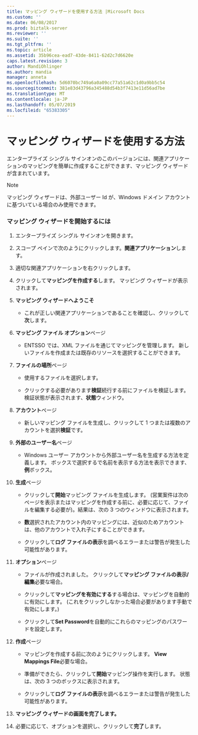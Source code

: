 ```yaml
---
title: マッピング ウィザードを使用する方法 |Microsoft Docs
ms.custom: ''
ms.date: 06/08/2017
ms.prod: biztalk-server
ms.reviewer: ''
ms.suite: ''
ms.tgt_pltfrm: ''
ms.topic: article
ms.assetid: 35b96cea-ead7-43de-8411-62d2c7d6620e
caps.latest.revision: 3
author: MandiOhlinger
ms.author: mandia
manager: anneta
ms.openlocfilehash: 5d6070bc749a6a0a09cc77a51a62c1d0a9bb5c54
ms.sourcegitcommit: 381e83d43796a345488d54b3f7413e11d56ad7be
ms.translationtype: MT
ms.contentlocale: ja-JP
ms.lasthandoff: 05/07/2019
ms.locfileid: "65383305"
---
```

# <a name="how-to-use-the-mapping-wizard"></a>マッピング ウィザードを使用する方法
エンタープライズ シングル サインオンのこのバージョンには、関連アプリケーションのマッピングを簡単に作成することができます、マッピング ウィザードが含まれています。  
  
> [!NOTE]
>  マッピング ウィザードは、外部ユーザー Id が、Windows ドメイン アカウントに基づいている場合のみ使用できます。  
  
### <a name="to-start-the-mapping-wizard"></a>マッピング ウィザードを開始するには  
  
1.  エンタープライズ シングル サインオンを開きます。  
  
2.  スコープ ペインで次のようにクリックします。**関連アプリケーション**します。  
  
3.  適切な関連アプリケーションを右クリックします。  
  
4.  クリックして**マッピングを作成する**します。 マッピング ウィザードが表示されます。  
  
5.  **マッピング ウィザードへようこそ**  
  
    -   これが正しい関連アプリケーションであることを確認し、クリックして**次**します。  
  
6.  **マッピング ファイル オプション**ページ  
  
    -   ENTSSO では、XML ファイルを通じてマッピングを管理します。 新しいファイルを作成または既存のリソースを選択することができます。  
  
7.  **ファイルの場所**ページ  
  
    -   使用するファイルを選択します。  
  
    -   クリックする必要があります**検証**続行する前にファイルを検証します。 検証状態が表示されます、**状態**ウィンドウ。  
  
8.  **アカウント**ページ  
  
    -   新しいマッピング ファイルを生成し、クリックして 1 つまたは複数のアカウントを選択**検証**です。  
  
9. **外部のユーザー名**ページ  
  
    -   Windows ユーザー アカウントから外部ユーザー名を生成する方法を定義します。 ボックスで選択するで名前を表示する方法を表示できます、**例**ボックス。  
  
10. **生成**ページ  
  
    -   クリックして**開始**マッピング ファイルを生成します。 (営業案件は次のページを表示またはマッピングを作成する前に、必要に応じて、ファイルを編集する必要が)。結果は、次の 3 つのウィンドウに表示されます。  
  
    -   **数**選択されたアカウント内のマッピングには、近似のためアカウントは、他のアカウントで入れ子にすることができます。  
  
    -   クリックして**ログ ファイルの表示**を調べるエラーまたは警告が発生した可能性があります。  
  
11. **オプション**ページ  
  
    -   ファイルが作成されました。 クリックして**マッピング ファイルの表示/編集**必要な場合。  
  
    -   クリックして**マッピングを有効にする**する場合は、マッピングを自動的に有効にします。 (これをクリックしなかった場合必要があります手動で有効にします。)  
  
    -   クリックして**Set Password**を自動的にこれらのマッピングのパスワードを設定します。  
  
12. **作成**ページ  
  
    -   マッピングを作成する前に次のようにクリックします。 **View Mappings File**必要な場合。  
  
    -   準備ができたら、クリックして**開始**マッピング操作を実行します。 状態は、次の 3 つのボックスに表示されます。  
  
    -   クリックして**ログ ファイルの表示**を調べるエラーまたは警告が発生した可能性があります。  
  
13. **マッピング ウィザードの画面を完了します。**  
  
14. 必要に応じて、オプションを選択し、クリックして**完了**します。